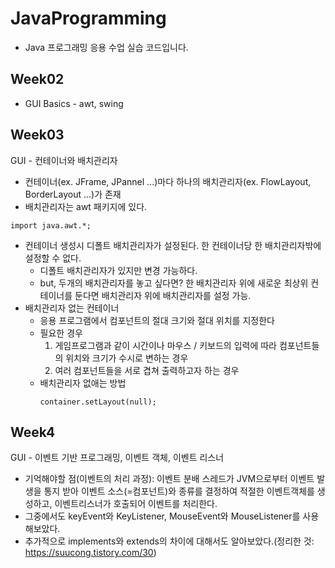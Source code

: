 # JavaProgramming
- Java 프로그래밍 응용 수업 실습 코드입니다.

## Week02
- GUI Basics - awt, swing

## Week03
GUI - 컨테이너와 배치관리자
- 컨테이너(ex. JFrame, JPannel ...)마다 하나의 배치관리자(ex. FlowLayout, BorderLayout ...)가 존재
- 배치관리자는 awt 패키지에 있다.
```
import java.awt.*;
```
- 컨테이너 생성시 디폴트 배치관리자가 설정된다. 한 컨테이너당 한 배치관리자밖에 설정할 수 없다.
  - 디폴트 배치관리자가 있지만 변경 가능하다.
  - but, 두개의 배치관리자를 놓고 싶다면? 한 배치관리자 위에 새로운 최상위 컨테이너를 둔다면 배치관리자 위에 배치관리자를 설정 가능.
- 배치관리자 없는 컨테이너
  - 응용 프로그램에서 컴포넌트의 절대 크기와 절대 위치를 지정한다
  - 필요한 경우
    1. 게임프로그램과 같이 시간이나 마우스 / 키보드의 입력에 따라 컴포넌트들의 위치와 크기가 수시로 변하는 경우
    2. 여러 컴포넌트들을 서로 겹쳐 출력하고자 하는 경우
  - 배치관리자 없애는 방법
    ```
    container.setLayout(null);
    ```
## Week4
GUI - 이벤트 기반 프로그래밍, 이벤트 객체, 이벤트 리스너
- 기억해야할 점(이벤트의 처리 과정): 이벤트 분배 스레드가 JVM으로부터 이벤트 발생을 통지 받아 이벤트 소스(=컴포넌트)와 종류를 결정하여 적절한 이벤트객체를 생성하고, 이벤트리스너가 호출되어 이벤트를 처리한다.
- 그중에서도 keyEvent와 KeyListener, MouseEvent와 MouseListener를 사용해보았다.
- 추가적으로 implements와 extends의 차이에 대해서도 알아보았다.(정리한 것: https://suucong.tistory.com/30)
